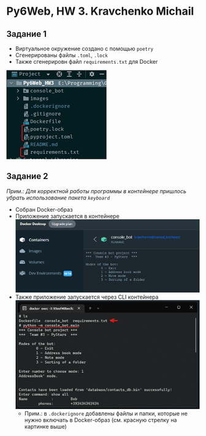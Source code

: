 # Py6Web, HW 3. Kravchenko Michail

## Задание 1

- Виртуальное окружение создано с помощью `poetry`
- Сгенерированы файлы `.toml`, `.lock`
- Также сгенерировн файл `requirements.txt` для Docker

![img.png](images/project.png)

## Задание 2

*Прим.: Для корректной работы программы в контейнере пришлось убрать использование пакета `keyboard`*

- Собран Docker-образ
- Приложение запускается в контейнере
![img.png](images/run_docker.png)
- Также приложение запускается через CLI контейнера
![img.png](images/docker_cli.png)
  - Прим.: в `.dockerignore` добавлены файлы и папки, которые не нужно включать в Docker-образ (см. красную стрелку на картинке выше)
